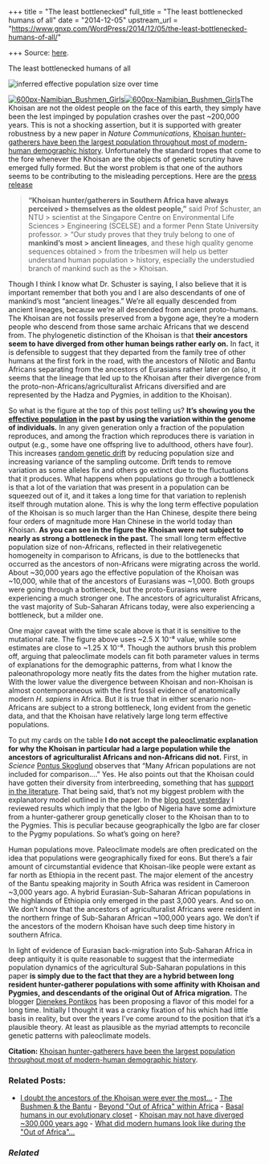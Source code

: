 +++
title = "The least bottlenecked"
full_title = "The least bottlenecked humans of all"
date = "2014-12-05"
upstream_url = "https://www.gnxp.com/WordPress/2014/12/05/the-least-bottlenecked-humans-of-all/"

+++
Source: [here](https://www.gnxp.com/WordPress/2014/12/05/the-least-bottlenecked-humans-of-all/).

The least bottlenecked humans of all

![inferred effective population size over time](https://i0.wp.com/www.unz.com/wp-content/uploads/2014/12/ncomms6692-f3.jpg?resize=502%2C324)

[![600px-Namibian_Bushmen_Girls](https://i0.wp.com/www.unz.com/wp-content/uploads/2014/12/600px-Namibian_Bushmen_Girls-300x225.jpg?resize=300%2C225)![600px-Namibian_Bushmen_Girls](https://i0.wp.com/www.unz.com/wp-content/uploads/2014/12/600px-Namibian_Bushmen_Girls-300x225.jpg?resize=300%2C225)](https://en.wikipedia.org/wiki/San_people#mediaviewer/File:Namibian_Bushmen_Girls.JPG)The Khoisan are not the oldest people on the face of this earth, they simply have been the lest impinged by population crashes over the past \~200,000 years. This is not a shocking assertion, but it is supported with greater robustness by a new paper in *Nature Communications*, [Khoisan hunter-gatherers have been the largest population throughout most of modern-human demographic history](http://www.nature.com/ncomms/2014/141204/ncomms6692/full/ncomms6692.html). Unfortunately the standard tropes that come to the fore whenever the Khoisan are the objects of genetic scrutiny have emerged fully formed. But the worst problem is that one of the authors seems to be contributing to the misleading perceptions. Here are the [press release](http://www.eurekalert.org/pub_releases/2014-12/ntu-nlg120414.php)

> **“Khoisan hunter/gatherers in Southern Africa have always perceived > themselves as the oldest people,”** said Prof Schuster, an NTU > scientist at the Singapore Centre on Environmental Life Sciences > Engineering (SCELSE) and a former Penn State University professor. >
> “Our study proves that they truly belong to one of **mankind’s most > ancient lineages**, and these high quality genome sequences obtained > from the tribesmen will help us better understand human population > history, especially the understudied branch of mankind such as the > Khoisan.

Though I think I know what Dr. Schuster is saying, I also believe that it is important remember that both you and I are also descendants of one of mankind’s most “ancient lineages.” We’re all equally descended from ancient lineages, because we’re all descended from ancient proto-humans. The Khoisan are not fossils preserved from a bygone age, they’re a modern people who descend from those same archaic Africans that we descend from. The phylogenetic distinction of the Khoisan is that **their ancestors seem to have diverged from other human beings rather early on.** In fact, it is defensible to suggest that they departed from the family tree of other humans at the first fork in the road, with the ancestors of Nilotic and Bantu Africans separating from the ancestors of Eurasians rather later on (also, it seems that the lineage that led up to the Khoisan after their divergence from the proto-non-Africans/agriculturalist Africans diversified and are represented by the Hadza and Pygmies, in addition to the Khoisan).

So what is the figure at the top of this post telling us? **It’s showing you the [effective population](https://en.wikipedia.org/wiki/Effective_population_size) in the past by using the variation within the genome of individuals.** In any given generation only a fraction of the population reproduces, and among the fraction which reproduces there is variation in output (e.g., some have one offspring live to adulthood, others have four). This increases [random genetic drift](https://en.wikipedia.org/wiki/Genetic_drift) by reducing population size and increasing variance of the sampling outcome. Drift tends to remove variation as some alleles fix and others go extinct due to the fluctuations that it produces. What happens when populations go through a bottleneck is that a lot of the variation that was present in a population can be squeezed out of it, and it takes a long time for that variation to replenish itself through mutation alone. This is why the long term effective population of the Khoisan is so much larger than the Han Chinese, despite there being four orders of magnitude more Han Chinese in the world today than Khoisan. **As you can see in the figure the Khoisan were not subject to nearly as strong a bottleneck in the past.** The small long term effective population size of non-Africans, reflected in their relativegenetic homogeneity in comparison to Africans, is due to the bottlenecks that occurred as the ancestors of non-Africans were migrating across the world. About \~30,000 years ago the effective population of the Khoisan was \~10,000, while that of the ancestors of Eurasians was \~1,000. Both groups were going through a bottleneck, but the proto-Eurasians were experiencing a much stronger one. The ancestors of agriculturalist Africans, the vast majority of Sub-Saharan Africans today, were also experiencing a bottleneck, but a milder one.

One major caveat with the time scale above is that it is sensitive to the mutational rate. The figure above uses \~2.5 X 10⁻⁸ value, while some estimates are close to \~1.25 X 10⁻⁸. Though the authors brush this problem off, arguing that paleoclimate models can fit both parameter values in terms of explanations for the demographic patterns, from what I know the paleonathropology more neatly fits the dates from the higher mutation rate. With the lower value the divergence between Khoisan and non-Khoisan is almost contemporaneous with the first fossil evidence of anatomically modern *H. sapiens* in Africa. But it is true that in either scenario non-Africans are subject to a strong bottleneck, long evident from the genetic data, and that the Khoisan have relatively large long term effective populations.

To put my cards on the table **I do not accept the paleoclimatic explanation for why the Khoisan in particular had a large population while the ancestors of agriculturalist Africans and non-Africans did not.** First, in *Science* [Pontus Skoglund](https://twitter.com/pontus_skoglund) observes that “Many African populations are not included for comparison….” Yes. He also points out that the Khoisan could have gotten their diversity from interbreeding, something that has [support in the literature](http://www.pnas.org/content/108/37/15123). That being said, that’s not my biggest problem with the explanatory model outlined in the paper. In the [blog post yesterday](http://www.unz.com/gnxp/back-to-africa-and-the-bantu-explosion/) I reviewed results which imply that the Igbo of Nigeria have some admixture from a hunter-gatherer group genetically closer to the Khoisan than to to the Pygmies. This is peculiar because geographically the Igbo are far closer to the Pygmy populations. So what’s going on here?

Human populations move. Paleoclimate models are often predicated on the idea that populations were geographically fixed for eons. But there’s a fair amount of circumstantial evidence that Khoisan-like people were extant as far north as Ethiopia in the recent past. The major element of the ancestry of the Bantu speaking majority in South Africa was resident in Cameroon \~3,000 years ago. A hybrid Eurasian-Sub-Saharan African populations in the highlands of Ethiopia only emerged in the past 3,000 years. And so on. We don’t know that the ancestors of agriculturalist Africans were resident in the northern fringe of Sub-Saharan African \~100,000 years ago. We don’t if the ancestors of the modern Khoisan have such deep time history in southern Africa.

In light of evidence of Eurasian back-migration into Sub-Saharan Africa in deep antiquity it is quite reasonable to suggest that the intermediate population dynamics of the agricultural Sub-Saharan populations in this paper **is simply due to the fact that they are a hybrid between long resident hunter-gatherer populations with some affinity with Khoisan and Pygmies, and descendants of the original Out of Africa migration.** The blogger [Dienekes Pontikos](https://dienekes.blogspot.com/2008/04/more-support-for-afrasianpalaeoafrican_25.html) has been proposing a flavor of this model for a long time. Initially I thought it was a cranky fixation of his which had little basis in reality, but over the years I’ve come around to the position that it’s a plausible theory. At least as plausible as the myriad attempts to reconcile genetic patterns with paleoclimate models.

**Citation:** [Khoisan hunter-gatherers have been the largest population throughout most of modern-human demographic history](http://www.nature.com/ncomms/2014/141204/ncomms6692/full/ncomms6692.html).

### Related Posts:

- [I doubt the ancestors of the Khoisan were ever the
  most…](https://www.gnxp.com/WordPress/2014/12/08/i-doubt-the-ancestors-of-the-khoisan-were-every-the-most-numerous-human-population-on-this-planet/) - [The Bushmen & the
  Bantu](https://www.gnxp.com/WordPress/2010/02/17/the-bushmen-the-bantu/) - [Beyond "Out of Africa" within
  Africa](https://www.gnxp.com/WordPress/2018/05/20/beyond-out-of-africa-within-africa/) - [Basal humans in our evolutionary
  closet](https://www.gnxp.com/WordPress/2017/06/30/basal-humans-in-our-evolutionary-closet/) - [Khoisan may not have diverged \~300,000 years
  ago](https://www.gnxp.com/WordPress/2017/09/28/khoisan-may-not-have-diverged-300000-years-ago/) - [What did modern humans look like during the "Out of
  Africa"…](https://www.gnxp.com/WordPress/2018/04/16/what-did-modern-humans-look-like-during-the-out-of-africa-event/)

### *Related*

[](https://www.addtoany.com/add_to/facebook?linkurl=https%3A%2F%2Fwww.gnxp.com%2FWordPress%2F2014%2F12%2F05%2Fthe-least-bottlenecked-humans-of-all%2F&linkname=The%20least%20bottlenecked%20humans%20of%20all "Facebook")[](https://www.addtoany.com/add_to/twitter?linkurl=https%3A%2F%2Fwww.gnxp.com%2FWordPress%2F2014%2F12%2F05%2Fthe-least-bottlenecked-humans-of-all%2F&linkname=The%20least%20bottlenecked%20humans%20of%20all "Twitter")[](https://www.addtoany.com/add_to/email?linkurl=https%3A%2F%2Fwww.gnxp.com%2FWordPress%2F2014%2F12%2F05%2Fthe-least-bottlenecked-humans-of-all%2F&linkname=The%20least%20bottlenecked%20humans%20of%20all "Email")[](https://www.addtoany.com/share)
